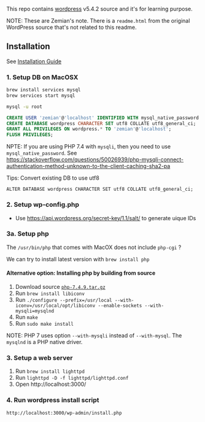 This repo contains [wordpress](https://wordpress.org) v5.4.2 source and it's for learning purpose.

NOTE: These are Zemian's note. There is a `readme.html` from the original WordPress source
that's not related to this readme.

## Installation

See [Installation Guide](https://wordpress.org/support/article/how-to-install-wordpress/)

### 1. Setup DB on MacOSX

```bash
brew install services mysql
brew services start mysql

mysql -u root
```

```sql
CREATE USER 'zemian'@'localhost' IDENTIFIED WITH mysql_native_password BY 'test123';
CREATE DATABASE wordpress CHARACTER SET utf8 COLLATE utf8_general_ci;
GRANT ALL PRIVILEGES ON wordpress.* TO 'zemian'@'localhost';
FLUSH PRIVILEGES;
```

NPTE: If you are using PHP 7.4 with `mysqli`, then you need to use `mysql_native_password`.
See https://stackoverflow.com/questions/50026939/php-mysqli-connect-authentication-method-unknown-to-the-client-caching-sha2-pa

Tips: Convert existing DB to use utf8

	ALTER DATABASE wordpress CHARACTER SET utf8 COLLATE utf8_general_ci;

### 2. Setup wp-config.php

* Use https://api.wordpress.org/secret-key/1.1/salt/ to generate uique IDs

### 3a. Setup php

The `/usr/bin/php` that comes with MacOX does not include `php-cgi` ?

We can try to install latest version with `brew install php`

#### Alternative option: Installing php by building from source

1. Download source [`php-7.4.9.tar.gz`](https://www.php.net/downloads)
2. Run `brew install libiconv`
3. Run `./configure --prefix=/usr/local --with-iconv=/usr/local/opt/libiconv --enable-sockets --with-mysqli=mysqlnd`
4. Run `make`
5. Run `sudo make install`

NOTE: PHP 7 uses option `--with-mysqli` instead of `--with-mysql`. The `mysqlnd` is a PHP native driver.

### 3. Setup a web server

1. Run `brew install lighttpd`
2. Run `lighttpd -D -f lighttpd/lighttpd.conf`
3. Open http://localhost:3000/

### 4. Run wordpress install script

	http://localhost:3000/wp-admin/install.php
